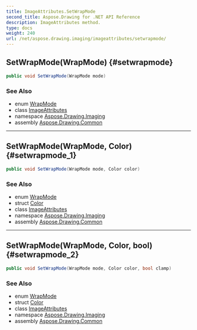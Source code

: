 ```yaml
---
title: ImageAttributes.SetWrapMode
second_title: Aspose.Drawing for .NET API Reference
description: ImageAttributes method. 
type: docs
weight: 240
url: /net/aspose.drawing.imaging/imageattributes/setwrapmode/
---
```

## SetWrapMode(WrapMode) {#setwrapmode}

```csharp
public void SetWrapMode(WrapMode mode)
```

### See Also

* enum [WrapMode](../../../aspose.drawing.drawing2d/wrapmode/)
* class [ImageAttributes](../)
* namespace [Aspose.Drawing.Imaging](../../imageattributes/)
* assembly [Aspose.Drawing.Common](../../../)

---

## SetWrapMode(WrapMode, Color) {#setwrapmode_1}

```csharp
public void SetWrapMode(WrapMode mode, Color color)
```

### See Also

* enum [WrapMode](../../../aspose.drawing.drawing2d/wrapmode/)
* struct [Color](../../../aspose.drawing/color/)
* class [ImageAttributes](../)
* namespace [Aspose.Drawing.Imaging](../../imageattributes/)
* assembly [Aspose.Drawing.Common](../../../)

---

## SetWrapMode(WrapMode, Color, bool) {#setwrapmode_2}

```csharp
public void SetWrapMode(WrapMode mode, Color color, bool clamp)
```

### See Also

* enum [WrapMode](../../../aspose.drawing.drawing2d/wrapmode/)
* struct [Color](../../../aspose.drawing/color/)
* class [ImageAttributes](../)
* namespace [Aspose.Drawing.Imaging](../../imageattributes/)
* assembly [Aspose.Drawing.Common](../../../)


